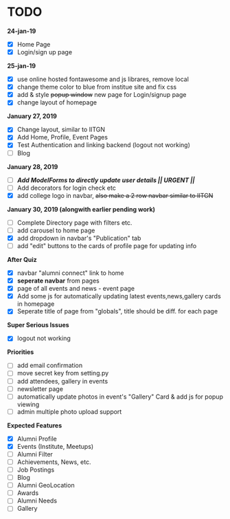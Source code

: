 # TODO

**24-jan-19**
- [x] Home Page 
- [x] Login/sign up page

**25-jan-19**
- [x] use online hosted fontawesome and js librares, remove local 
- [x] change theme color to blue from institue site and fix css
- [x] add & style ~~popup window~~ new page for Login/signup page
- [x] change layout of homepage

**January 27, 2019**
- [x] Change layout, similar to IITGN
- [x] Add Home, Profile, Event Pages
- [x] Test Authentication and linking backend (logout not working)
- [ ] Blog

**January 28, 2019**
- [ ] ***Add ModelForms to directly update user details || URGENT ||***
- [ ] Add decorators for login check etc
- [x] add college logo in navbar, ~~also make a 2 row navbar similar to IITGN~~

**January 30, 2019 (alongwith earlier pending work)**
- [ ] Complete Directory page with filters etc.
- [ ] add carousel to home page
- [x] add dropdown in navbar's "Publication" tab
- [ ] add "edit" buttons to the cards of profile page for updating info

**After Quiz**
- [x] navbar "alumni connect" link to home
- [x] __seperate navbar__ from pages
- [x] page of all events and news - event page
- [x] Add some js for automatically updating latest events,news,gallery cards in homepage
- [x] Seperate title of page from "globals", title should be diff. for each page

**Super Serious Issues**
- [x] logout not working

**Priorities**
- [ ] add email confirmation 
- [ ] move secret key from setting.py
- [ ] add attendees, gallery in events
- [ ] newsletter page
- [ ] automatically update photos in event's "Gallery" Card & add js for popup viewing
- [ ] admin multiple photo upload support

**Expected Features**
- [x] Alumni Profile
- [x] Events (Institute, Meetups)
- [ ] Alumni Filter
- [ ] Achievements, News, etc. 
- [ ] Job Postings
- [ ] Blog
- [ ] Alumni GeoLocation
- [ ] Awards
- [ ] Alumni Needs
- [ ] Gallery